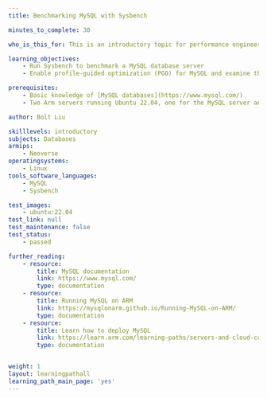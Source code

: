 ```yaml
---
title: Benchmarking MySQL with Sysbench

minutes_to_complete: 30

who_is_this_for: This is an introductory topic for performance engineers who want to benchmark MySQL using Sysbench and optimize performance on Arm Linux systems.

learning_objectives:
    - Run Sysbench to benchmark a MySQL database server
    - Enable profile-guided optimization (PGO) for MySQL and examine the performance improvements

prerequisites:
    - Basic knowledge of [MySQL databases](https://www.mysql.com/)
    - Two Arm servers running Ubuntu 22.04, one for the MySQL server and the other for the Sysbench client

author: Bolt Liu

skilllevels: introductory
subjects: Databases
armips:
    - Neoverse
operatingsystems:
    - Linux
tools_software_languages:
    - MySQL
    - Sysbench

test_images:
    - ubuntu:22.04
test_link: null
test_maintenance: false
test_status:
    - passed

further_reading:
    - resource:
        title: MySQL documentation
        link: https://www.mysql.com/
        type: documentation
    - resource:
        title: Running MySQL on ARM
        link: https://mysqlonarm.github.io/Running-MySQL-on-ARM/
        type: documentation
    - resource:
        title: Learn how to deploy MySQL
        link: https://learn.arm.com/learning-paths/servers-and-cloud-computing/mysql/
        type: documentation


weight: 1
layout: learningpathall
learning_path_main_page: 'yes'
---
```

